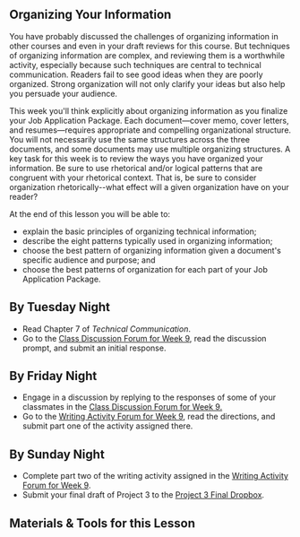 ## Organizing Your Information

You have probably discussed the challenges of organizing information in other courses and even in your draft reviews for this course. But techniques of organizing information are complex, and reviewing them is a worthwhile activity, especially because such techniques are central to technical communication. Readers fail to see good ideas when they are poorly organized. Strong organization will not only clarify your ideas but also help you persuade your audience.

This week you'll think explicitly about organizing information as you finalize your Job Application Package. Each document&mdash;cover memo, cover letters, and resumes&mdash;requires appropriate and compelling organizational structure. You will not necessarily use the same structures across the three documents, and some documents may use multiple organizing structures. A key task for this week is to review the ways you have organized your information. Be sure to use rhetorical and/or logical patterns that are congruent with your rhetorical context. That is, be sure to consider organization rhetorically--what effect will a given organization have on your reader?

At the end of this lesson you will be able to:

* explain the basic principles of organizing technical information;
* describe the eight patterns typically used in organizing information;
* choose the best pattern of organizing information given a document's specific audience and purpose; and
* choose the best patterns of organization for each part of your Job Application Package.

## By Tuesday Night

* Read Chapter 7 of _Technical Communication_.
* Go to the [Class Discussion Forum for Week 9][1], read the discussion prompt, and submit an initial response.

## By Friday Night

* Engage in a discussion by replying to the responses of some of your classmates in the [Class Discussion Forum for Week 9.][1]
* Go to the [Writing Activity Forum for Week 9][2], read the directions, and submit part one of the activity assigned there.

## By Sunday Night

* Complete part two of the writing activity assigned in the [Writing Activity Forum for Week 9][2].
* Submit your final draft of Project 3 to the [Project 3 Final Dropbox][3].

## Materials & Tools for this Lesson

[1]: /section/content/default.asp?WCI=Goto&WCU=CRSCNT&MATCH=Class+Discussion+Forum+for+Week+9
[2]: /section/content/default.asp?WCI=Goto&WCU=CRSCNT&MATCH=Writing+Activity+Forum+for+Week+9
[3]: /section/content/default.asp?WCI=Goto&WCU=CRSCNT&MATCH=Project+3+Final+Dropbox
